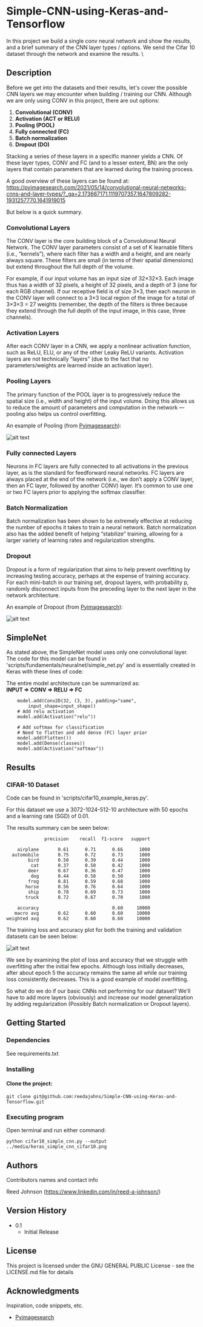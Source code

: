 # Simple-CNN-using-Keras-and-Tensorflow
In this project we build a single conv neural network and show the results, and a brief summary of the CNN layer types / options.
We send the Cifar 10 dataset through the network and examine the results.
\
## Description

Before we get into the datasets and their results, let's cover the possible CNN layers we may encounter when building / training
our CNN. Although we are only using CONV in this project, there are out options:
1. **Convolutional (CONV)**
2. **Activation (ACT or RELU)**
3. **Pooling (POOL)**
4. **Fully connected (FC)**
5. **Batch normalization**
6. **Dropout (DO)**

Stacking a series of these layers in a specific manner yields a CNN. Of these layer types, CONV and FC (and to a lesser extent, BN) 
are the only layers that contain parameters that are learned during the training process.

A good overview of these layers can be found at:  
https://pyimagesearch.com/2021/05/14/convolutional-neural-networks-cnns-and-layer-types/?_ga=2.173667171.1119707357.1647809282-1931257770.1641919015

But below is a quick summary.

### Convolutional Layers
The CONV layer is the core building block of a Convolutional Neural Network. The CONV layer parameters consist of a set of K
learnable filters (i.e., “kernels”), where each filter has a width and a height, and are nearly always square. These filters
are small (in terms of their spatial dimensions) but extend throughout the full depth of the volume.

For example, if our input volume has an input size of 32×32×3. Each image thus has a width of 32 pixels, a height of 32 pixels, and a depth of
3 (one for each RGB channel). If our receptive field is of size 3×3, then each neuron in the CONV layer will connect to a 3×3
local region of the image for a total of 3×3×3 = 27 weights (remember, the depth of the filters is three because they extend through
the full depth of the input image, in this case, three channels).

### Activation Layers
After each CONV layer in a CNN, we apply a nonlinear activation function, such as ReLU, ELU, or any of the other Leaky ReLU variants.
Activation layers are not technically “layers” (due to the fact that no parameters/weights are learned inside an activation layer).

### Pooling Layers
The primary function of the POOL layer is to progressively reduce the spatial size (i.e., width and height) of the input volume.
Doing this allows us to reduce the amount of parameters and computation in the network — pooling also helps us control overfitting.

An example of Pooling (from [Pyimagesearch](https://pyimagesearch.com/2021/05/14/convolutional-neural-networks-cnns-and-layer-types/?_ga=2.173667171.1119707357.1647809282-1931257770.1641919015)):  

![alt text](media/max_pooling_demo.webp)

### Fully connected Layers
Neurons in FC layers are fully connected to all activations in the previous layer, as is the standard for feedforward neural networks. 
FC layers are always placed at the end of the network (i.e., we don’t apply a CONV layer, then an FC layer, followed by another CONV) layer.
It’s common to use one or two FC layers prior to applying the softmax classifier.

### Batch Normalization
Batch normalization has been shown to be extremely effective at reducing the number of epochs it takes to train a neural network.
Batch normalization also has the added benefit of helping “stabilize” training, allowing for a larger variety of learning rates and regularization strengths.

### Dropout
Dropout is a form of regularization that aims to help prevent overfitting by increasing testing accuracy, perhaps
at the expense of training accuracy. For each mini-batch in our training set, dropout layers, with probability p, randomly
disconnect inputs from the preceding layer to the next layer in the network architecture.

An example of Dropout (from [Pyimagesearch](https://pyimagesearch.com/2021/05/14/convolutional-neural-networks-cnns-and-layer-types/?_ga=2.173667171.1119707357.1647809282-1931257770.1641919015)):  

![alt text](media/dropout.webp)

## SimpleNet

As stated above, the SimpleNet model uses only one convolutional layer.
The code for this model can be found in 'scripts/fundamentals/neuralnet/simple_net.py' and is essentially created in Keras
with these lines of code:

The entire model architecture can be summarized as:  
**INPUT => CONV => RELU => FC**

```buildoutcfg
    model.add(Conv2D(32, (3, 3), padding="same",
        input_shape=input_shape))
    # Add relu activation
    model.add(Activation("relu"))
    
    # Add softmax for classification
    # Need to flatten and add dense (FC) layer prior
    model.add(Flatten())
    model.add(Dense(classes))
    model.add(Activation("softmax"))
```

## Results

### CIFAR-10 Dataset
Code can be found in 'scripts/cifar10_example_keras.py'.  

For this dataset we use a 3072-1024-512-10 architecture with 50 epochs and a learning
rate (SGD) of 0.01.

The results summary can be seen below:
```buildoutcfg
              precision    recall  f1-score   support

    airplane       0.61      0.71      0.66      1000
  automobile       0.75      0.72      0.73      1000
        bird       0.50      0.39      0.44      1000
         cat       0.37      0.50      0.42      1000
        deer       0.67      0.36      0.47      1000
         dog       0.44      0.58      0.50      1000
        frog       0.81      0.59      0.68      1000
       horse       0.56      0.76      0.64      1000
        ship       0.78      0.69      0.73      1000
       truck       0.72      0.67      0.70      1000

    accuracy                           0.60     10000
   macro avg       0.62      0.60      0.60     10000
weighted avg       0.62      0.60      0.60     10000
```

The training loss and accuracy plot for both the training and validation 
datasets can be seen below:

![alt text](media/keras_simple_cnn_cifar10.png)

We see by examining the plot of loss and accuracy that we
struggle with overfitting after the initial few epochs. Although loss initially decreases, after about epoch 5 the accuracy remains 
the same all while our training loss consistently decreases. This is a good example of model overfitting.  

So what do we do if our basic CNNs not performing for our dataset? We'll have to add more layers (obviously)
and increase our model generalization by adding regularization (Possibly Batch normalization or Dropout layers). 

## Getting Started

### Dependencies

See requirements.txt

### Installing

#### Clone the project:
```
git clone git@github.com:reedajohns/Simple-CNN-using-Keras-and-Tensorflow.git
```

### Executing program

Open terminal and run either command:
```
python cifar10_simple_cnn.py --output ../media/keras_simple_cnn_cifar10.png
```

## Authors

Contributors names and contact info

Reed Johnson (https://www.linkedin.com/in/reed-a-johnson/)

## Version History

* 0.1
    * Initial Release

## License

This project is licensed under the GNU GENERAL PUBLIC License - see the LICENSE.md file for details

## Acknowledgments

Inspiration, code snippets, etc.
* [Pyimagesearch](https://pyimagesearch.com/2021/05/22/a-gentle-guide-to-training-your-first-cnn-with-keras-and-tensorflow/?_ga=2.248616903.1119707357.1647809282-1931257770.1641919015)